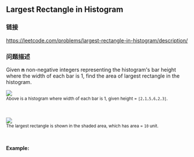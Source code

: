 ## Largest Rectangle in Histogram  
### 链接  
https://leetcode.com/problems/largest-rectangle-in-histogram/description/  
### 问题描述
Given **n** non-negative integers representing the histogram&#39;s bar height where the width of each bar is 1, find the area of largest rectangle in the histogram.

<img src="https://leetcode.com/static/images/problemset/histogram.png" /><br />
<small>Above is a histogram where width of each bar is 1, given height = `[2,1,5,6,2,3]`.</small>

&nbsp;

<img src="https://leetcode.com/static/images/problemset/histogram_area.png" /><br />
<small>The largest rectangle is shown in the shaded area, which has area = `10` unit.</small>

&nbsp;

**Example:**
